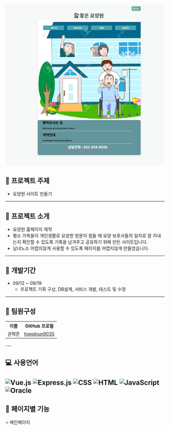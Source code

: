 ![이미지네임](https://github.com/hyeokjun9035/hyeokjun9035/blob/main/homepage.png)

## 📖 프로젝트 주제
+ 요양원 사이트 만들기
---

## 📗 프로젝트 소개
+ 요양원 홈페이지 제작
+ 평소 가족들이 개인생활로 요양원 방문이 힘들 때 요양 보호사들의 일지로 잘 지내는지 확인할 수 있도록 기록을 남겨주고 공유하기 위해 만든 사이트입니다.
+ 남녀노소 어렵지않게 사용할 수 있도록 페이지를 어렵지않게 만들었습니다.
---

## 📅 개발기간
 + 09/12 ~ 09/19
   + 프로젝트 기획 구상, DB설계, 서비스 개발, 테스트 및 수정
---

## 🤝 팀원구성
<table>
  <tr>
    <th>이름</th>
    <th>GitHub 프로필</th>
  </tr>
  <tr>
    <td>권혁준</td>
    <td>
     <a href="https://github.com/hyeokjun9035">hyeokjun9035</a>
    </td>
  </tr>
</table>
---

## 💻 사용언어
![Vue.js](https://img.shields.io/badge/Vue.js-%2341B883.svg?style=for-the-badge&logo=vuedotjs&logoColor=white)
![Express.js](https://img.shields.io/badge/Express.js-%23F0F0F0.svg?style=for-the-badge&logo=express&logoColor=black)
![CSS](https://img.shields.io/badge/CSS3-%231572B6.svg?style=for-the-badge&logo=css3&logoColor=white)
![HTML](https://img.shields.io/badge/HTML5-%23E34F26.svg?style=for-the-badge&logo=html5&logoColor=white)
![JavaScript](https://img.shields.io/badge/JavaScript-%23F7DF1E.svg?style=for-the-badge&logo=javascript&logoColor=black)
![Oracle](https://img.shields.io/badge/Oracle-F80000?style=for-the-badge&logo=oracle&logoColor=white)
---

## 📑 페이지별 기능
⭐ 메인페이지

<!--
**hyeokjun9035/hyeokjun9035** is a ✨ _special_ ✨ repository because its `README.md` (this file) appears on your GitHub profile.

Here are some ideas to get you started:

- 🔭 I’m currently working on ...
- 🌱 I’m currently learning ...
- 👯 I’m looking to collaborate on ...
- 🤔 I’m looking for help with ...
- 💬 Ask me about ...
- 📫 How to reach me: ...
- 😄 Pronouns: ...
- ⚡ Fun fact: ...
-->
